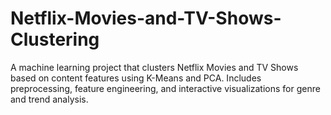 # Netflix-Movies-and-TV-Shows-Clustering
A machine learning project that clusters Netflix Movies and TV Shows based on content features using K-Means and PCA. Includes preprocessing, feature engineering, and interactive visualizations for genre and trend analysis.
